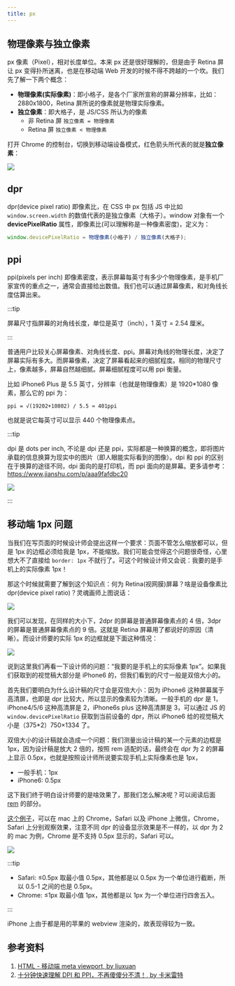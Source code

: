 ```yaml
---
title: px
---
```


## 物理像素与独立像素

px 像素（Pixel），相对长度单位。本来 px 还是很好理解的，但是由于 Retina 屏让 px 变得扑所迷离，也是在移动端 Web 开发的时候不得不跨越的一个坎。我们先了解一下两个概念：

- **物理像素(实际像素)**：即小格子，是各个厂家所宣称的屏幕分辨率，比如：2880x1800，Retina 屏所说的像素就是物理实际像素。
- **独立像素**：即大格子，是 JS/CSS 所认为的像素
  - 非 Retina 屏 `独立像素 = 物理像素`
  - Retina 屏 `独立像素 < 物理像素`

打开 Chrome 的控制台，切换到移动端设备模式，红色箭头所代表的就是**独立像素**：

<Img w="500" src='https://cosmos-x.oss-cn-hangzhou.aliyuncs.com/Ujio7U.png' />

## dpr

dpr(device pixel ratio) 即像素比，在 CSS 中 px 包括 JS 中比如 `window.screen.width` 的数值代表的是独立像素（大格子）。window 对象有一个 **devicePixelRatio** 属性，即像素比(可以理解称是一种像素密度)，定义为：

```js
window.devicePixelRatio = 物理像素(小格子) / 独立像素(大格子);
```

## ppi

ppi(pixels per inch) 即像素密度，表示屏幕每英寸有多少个物理像素，是手机厂家宣传的重点之一，通常会直接给出数值。我们也可以通过屏幕像素，和对角线长度估算出来。

:::tip

屏幕尺寸指屏幕的对角线长度，单位是英寸（inch），1 英寸 = 2.54 厘米。

:::

普通用户比较关心屏幕像素、对角线长度、ppi。屏幕对角线的物理长度，决定了屏幕实际有多大。而屏幕像素，决定了屏幕看起来的细腻程度。相同的物理尺寸上，像素越多，屏幕自然越细腻。屏幕细腻程度可以用 ppi 衡量。

比如 iPhone6 Plus 是 5.5 英寸，分辨率（也就是物理像素）是 1920\*1080 像素，那么它的 ppi 为：

```text
ppi = √(19202+10802) / 5.5 ≈ 401ppi
```

也就是说它每英寸可以显示 440 个物理像素点。

:::tip

dpi 是 dots per inch, 不论是 dpi 还是 ppi，实际都是一种换算的概念，即将图片承载的信息换算为现实中的图片（即人眼能实际看到的图像）。dpi 和 ppi 的区别在于换算的途径不同，dpi 面向的是打印机，而 ppi 面向的是屏幕。更多请参考：https://www.jianshu.com/p/aaa9fafdbc20

<Img w="350" src='https://cosmos-x.oss-cn-hangzhou.aliyuncs.com/pbQ4Nm.png' />

:::

## 移动端 1px 问题

当我们在写页面的时候设计师会提出这样一个要求：页面不管怎么缩放都可以，但是 1px 的边框必须给我是 1px，不能缩放。我们可能会觉得这个问题很奇怪，心里想大不了直接给 `border: 1px` 不就行了。可这个时候设计师又会说：我要的是手机上的实际像素 1px！

那这个时候就需要了解到这个知识点：何为 Retina(视网膜)屏幕？啥是设备像素比 dpr(device pixel ratio)？灵魂画师上图说话：

<Img w="600" src='https://cosmos-x.oss-cn-hangzhou.aliyuncs.com/Si01bB.png' />

我们可以发现，在同样的大小下，2dpr 的屏幕是普通屏幕像素点的 4 倍，3dpr 的屏幕是普通屏幕像素点的 9 倍。这就是 Retina 屏幕用了都说好的原因（清晰）。而设计师要的实际 1px 的边框就是下面这种情况：

<Img w="600" src='https://cosmos-x.oss-cn-hangzhou.aliyuncs.com/b5Lcuv.png' />

说到这里我们再看一下设计师的问题：“我要的是手机上的实际像素 1px”。如果我们获取到的视觉稿大部分是 iPhone6 的，但我们看到的尺寸一般是双倍大小的。

首先我们要明白为什么设计稿的尺寸会是双倍大小：因为 iPhone6 这种屏幕属于高清屏，也即是 dpr 比较大，所以显示的像素较为清晰。一般手机的 dpr 是 1，iPhone4/5/6 这种高清屏是 2，iPhone6s plus 这种高清屏是 3，可以通过 JS 的 `window.devicePixelRatio` 获取到当前设备的 dpr，所以 iPhone6 给的视觉稿大小是（375\*2）750×1334 了。

双倍大小的设计稿就会造成一个问题：我们测量出设计稿的某一个元素的边框是 1px，因为设计稿是放大 2 倍的，按照 rem 适配的话，最终会在 dpr 为 2 的屏幕上显示 0.5px，也就是按照设计师所说要实现手机上实际像素也是 1px，

- 一般手机：1px
- iPhone6: 0.5px

这下我们终于明白设计师要的是啥效果了，那我们怎么解决呢？可以阅读后面 [rem](/docs/css/2.unit-font/rem) 的部分。

[这个例子](https://codepen.io/muwenzi/pen/LKezGK)，可以在 mac 上的 Chrome，Safari 以及 iPhone 上微信，Chrome，Safari 上分别观察效果，注意不同 dpr 的设备显示效果是不一样的，以 dpr 为 2 的 mac 为例，Chrome 是不支持 0.5px 显示的，Safari 可以。

<Img w="600" legend="图：不同像素在 mac 上的表现" src='https://cosmos-x.oss-cn-hangzhou.aliyuncs.com/oeIjp8.png' />

:::tip

- Safari: ≤0.5px 取最小值 0.5px，其他都是以 0.5px 为一个单位进行截断，所以 0.5-1 之间的也是 0.5px。
- Chrome: ≤1px 取最小值 1px，其他都是以 1px 为一个单位进行四舍五入。

:::

iPhone 上由于都是用的苹果的 webview 渲染的，故表现得较为一致。

## 参考资料

1. [HTML - 移动端 meta viewport, by liuxuan](https://www.jianshu.com/p/641589d0d975)
2. [十分钟快速理解 DPI 和 PPI，不再傻傻分不清！, by 卡米雷特](https://www.jianshu.com/p/aaa9fafdbc20)
